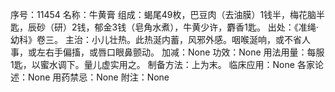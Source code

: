 序号：11454
名称：牛黄膏
组成：蝎尾49枚，巴豆肉（去油膜）1钱半，梅花脑半匙，辰砂（研）2钱，郁金3钱（皂角水煮），牛黄少许，麝香1匙。
出处：《准绳·幼科》卷三。
主治：小儿壮热。此热涎内蓄，风邪外感。咽喉涎响，或不省人事，或左右手偏搐，或唇口眼鼻颤动。
加减：None
功效：None
用法用量：每服1匙，以蜜水调下。量儿虚实用之。
制备方法：上为末。
临床应用：None
各家论述：None
用药禁忌：None
附注：None

